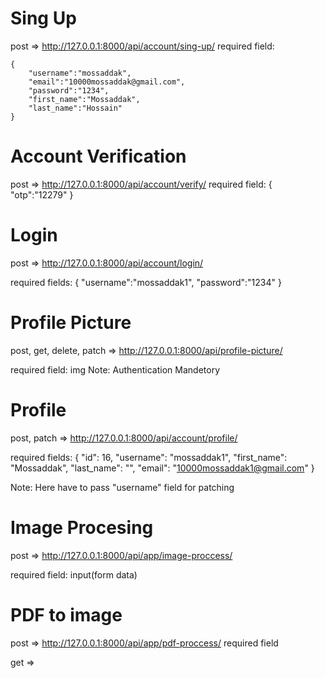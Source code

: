 # Sing Up
post => http://127.0.0.1:8000/api/account/sing-up/
required field: 

    {
        "username":"mossaddak",
        "email":"10000mossaddak@gmail.com",
        "password":"1234",
        "first_name":"Mossaddak",
        "last_name":"Hossain"
    }

# Account Verification
post => http://127.0.0.1:8000/api/account/verify/
required field:
    {
        "otp":"12279"
    }

# Login
post => http://127.0.0.1:8000/api/account/login/

required fields:
    {
        "username":"mossaddak1",
        "password":"1234"
    }

# Profile Picture

post, get, delete, patch => http://127.0.0.1:8000/api/profile-picture/

required field: img
Note: Authentication Mandetory

# Profile 
post, patch => http://127.0.0.1:8000/api/account/profile/

required fields:
    {
        "id": 16,
        "username": "mossaddak1",
        "first_name": "Mossaddak",
        "last_name": "",
        "email": "10000mossaddak1@gmail.com"
    }

Note: Here have to pass "username" field for patching

# Image Procesing
post => http://127.0.0.1:8000/api/app/image-proccess/

required field: input(form data)

# PDF to image
post => http://127.0.0.1:8000/api/app/pdf-proccess/
required field

get => 